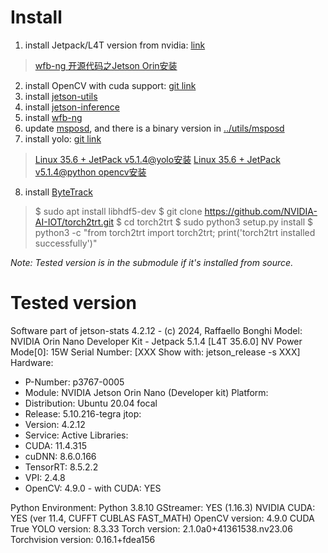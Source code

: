 # Install

1. install Jetpack/L4T version from nvidia: [link](https://docs.nvidia.com/jetson/archives/)
> [wfb-ng 开源代码之Jetson Orin安装](https://blog.csdn.net/lida2003/article/details/143145101)

2. install OpenCV with cuda support: [git link](https://github.com/SnapDragonfly/SnapLearnOpenCV/blob/main/scripts/install_opencv_for_jetson.sh)
3. install [jetson-utils](../module)
4. install [jetson-inference](../module)
5. install [wfb-ng](../module)
6. update [msposd](../module), and there is a binary version in [../utils/msposd](../utils/msposd)
7. install yolo: [git link](https://github.com/ultralytics/ultralytics)
> [Linux 35.6 + JetPack v5.1.4@yolo安装](https://blog.csdn.net/lida2003/article/details/143618823)
> [Linux 35.6 + JetPack v5.1.4@python opencv安装](https://blog.csdn.net/lida2003/article/details/143814156)

8. install [ByteTrack](../module)
> $ sudo apt install libhdf5-dev
> $ git clone https://github.com/NVIDIA-AI-IOT/torch2trt.git
> $ cd torch2trt
> $ sudo python3 setup.py install
> $ python3 -c "from torch2trt import torch2trt; print('torch2trt installed successfully')"


*Note: Tested version is in the submodule if it's installed from source.*

# Tested version

Software part of jetson-stats 4.2.12 - (c) 2024, Raffaello Bonghi
Model: NVIDIA Orin Nano Developer Kit - Jetpack 5.1.4 [L4T 35.6.0]
NV Power Mode[0]: 15W
Serial Number: [XXX Show with: jetson_release -s XXX]
Hardware:
 - P-Number: p3767-0005
 - Module: NVIDIA Jetson Orin Nano (Developer kit)
Platform:
 - Distribution: Ubuntu 20.04 focal
 - Release: 5.10.216-tegra
jtop:
 - Version: 4.2.12
 - Service: Active
Libraries:
 - CUDA: 11.4.315
 - cuDNN: 8.6.0.166
 - TensorRT: 8.5.2.2
 - VPI: 2.4.8
 - OpenCV: 4.9.0 - with CUDA: YES

Python Environment:
Python 3.8.10
    GStreamer:                   YES (1.16.3)
  NVIDIA CUDA:                   YES (ver 11.4, CUFFT CUBLAS FAST_MATH)
     OpenCV version: 4.9.0  CUDA True
       YOLO version: 8.3.33
      Torch version: 2.1.0a0+41361538.nv23.06
Torchvision version: 0.16.1+fdea156